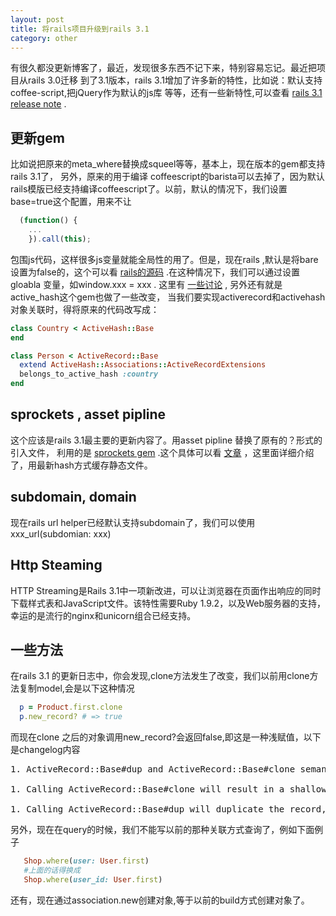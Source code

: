 ```yaml
---
layout: post
title: 将rails项目升级到rails 3.1
category: other
---
```


有很久都没更新博客了，最近，发现很多东西不记下来，特别容易忘记。最近把项目从rails 3.0迁移
到了3.1版本，rails 3.1增加了许多新的特性，比如说：默认支持coffee-script,把jQuery作为默认的js库
等等，还有一些新特性,可以查看 [rails 3.1 release note](http://guides.rubyonrails.org/3_1_release_notes.html) .

## 更新gem

比如说把原来的meta_where替换成squeel等等，基本上，现在版本的gem都支持rails 3.1了， 另外，原来的用于编译
coffeescript的barista可以去掉了，因为默认rails模版已经支持编译coffeescript了。以前，默认的情况下，我们设置
base=true这个配置，用来不让

```javascript
  (function() {
    ...
    }).call(this);
```

包围js代码，这样很多js变量就能全局性的用了。但是，现在rails ,默认是将bare设置为false的，这个可以看 [rails的源码](https://github.com/rails/rails/issues/1125)  .在这种情况下，我们可以通过设置gloabla 变量，如window.xxx = xxx .
这里有 [一些讨论](http://stackoverflow.com/questions/5211638/pattern-for-coffeescript-modules/5212449#5212449) ,
另外还有就是active_hash这个gem也做了一些改变， 当我们要实现activerecord和activehash对象关联时，得将原来的代码改写成：

```ruby
class Country < ActiveHash::Base
end

class Person < ActiveRecord::Base
  extend ActiveHash::Associations::ActiveRecordExtensions
  belongs_to_active_hash :country
end
```

## sprockets , asset pipline

这个应该是rails 3.1最主要的更新内容了。用asset pipline 替换了原有的？形式的引入文件， 利用的是 [sprockets gem](https://github.com/sstephenson/sprockets)  .这个具体可以看 [文章](http://guides.rubyonrails.org/asset_pipeline.html) ，这里面详细介绍了，用最新hash方式缓存静态文件。

## subdomain, domain

现在rails url helper已经默认支持subdomain了，我们可以使用xxx_url(subdomian: xxx)

## Http Steaming

HTTP Streaming是Rails 3.1中一项新改进，可以让浏览器在页面作出响应的同时下载样式表和JavaScript文件。该特性需要Ruby 1.9.2，以及Web服务器的支持，幸运的是流行的nginx和unicorn组合已经支持。

## 一些方法

在rails 3.1 的更新日志中，你会发现,clone方法发生了改变，我们以前用clone方法复制model,会是以下这种情况

```ruby
  p = Product.first.clone
  p.new_record? # => true
```

而现在clone 之后的对象调用new_record?会返回false,即这是一种浅赋值，以下是changelog内容

<pre>
1. ActiveRecord::Base#dup and ActiveRecord::Base#clone semantics have changed to closer match normal Ruby dup and clone semantics.

1. Calling ActiveRecord::Base#clone will result in a shallow copy of the record, including copying the frozen state. No callbacks will be called.

1. Calling ActiveRecord::Base#dup will duplicate the record, including calling after initialize hooks. Frozen state will not be copied, and all associations will be cleared. A duped record will return true for new_record?, have a nil id field, and is saveable.
</pre>

另外，现在在query的时候，我们不能写以前的那种关联方式查询了，例如下面例子

```ruby
   Shop.where(user: User.first)
   #上面的话得换成
   Shop.where(user_id: User.first)
```

还有，现在通过association.new创建对象,等于以前的build方式创建对象了。
